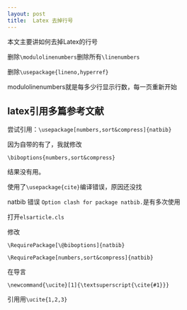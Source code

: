 ```yaml
---
layout: post
title:  Latex 去掉行号 
---
```


本文主要讲如何去掉Latex的行号


<!--more-->

删除`\modulolinenumbers`删除所有`\linenumbers`

删除`\usepackage{lineno,hyperref}`

modulolinenumbers就是每多少行显示行数，每一页重新开始

## latex引用多篇参考文献

尝试引用：`\usepackage[numbers,sort&compress]{natbib}`

因为自带的有了，我就修改

```
\biboptions{numbers,sort&compress}

```

结果没有用。


使用了`\usepackage{cite}`编译错误，原因还没找

natbib 错误 `Option clash for package natbib.`是有多次使用

打开`elsarticle.cls`

修改
```
\RequirePackage[\@biboptions]{natbib}

```
```
\RequirePackage[numbers,sort&compress]{natbib}

```
在导言

```
\newcommand{\ucite}[1]{\textsuperscript{\cite{#1}}}

```

引用用`\ucite{1,2,3}`

